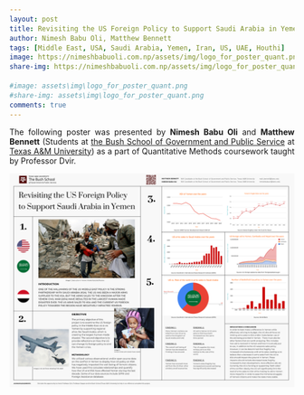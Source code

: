 ```yaml
---
layout: post
title: Revisiting the US Foreign Policy to Support Saudi Arabia in Yemen (Poster Presentation)
author: Nimesh Babu Oli, Matthew Bennett
tags: [Middle East, USA, Saudi Arabia, Yemen, Iran, US, UAE, Houthi]
image: https://nimeshbabuoli.com.np/assets/img/logo_for_poster_quant.png
share-img: https://nimeshbabuoli.com.np/assets/img/logo_for_poster_quant.png

#image: assets\img\logo_for_poster_quant.png
#share-img: assets\img\logo_for_poster_quant.png
comments: true
---
```

<p style='text-align: justify;'>The following poster was presented by <b>Nimesh Babu Oli</b> and <b>Matthew Bennett</b> (Students at <a target="_blank" href="https://bush.tamu.edu/">the Bush School of Government and Public Service</a> at <a target="_blank" href="https://tamu.edu/">Texas A&M University</a>) as a part of Quantitative Methods coursework taught by Professor Dvir.
</p>


<div class="img-zoom-container">
  <img id="myimage" src="/assets/img/quant_poster.png" alt="Quant Poster">
  <div id="myresult" class="img-zoom-result"></div>
</div>
